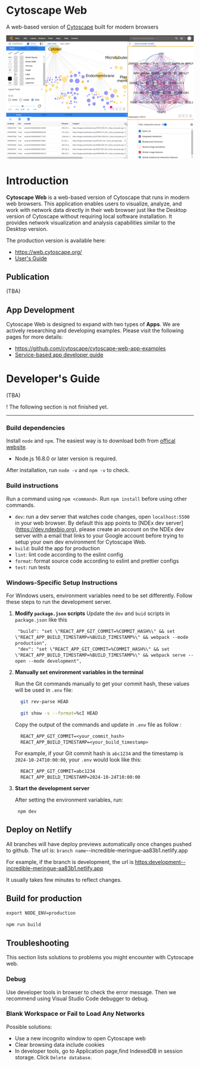 # Cytoscape Web

A web-based version of [Cytoscape](https://cytoscape.org/) built for modern browsers

![Cytoscape Web Screenshot 1](docs/images/cyweb-v1-screenshot1.png)

# Introduction

**Cytoscape Web** is a web-based version of Cytoscape that runs in modern web browsers. This application enables users to visualize, analyze, and work with network data directly in their web browser just like the Desktop version of Cytoscape without requiring local software installation. It provides network visualization and analysis capabilities similar to the Desktop version.

The production version is available here:

- https://web.cytoscape.org/
- [User's Guide](https://cytoscape-web.readthedocs.io/en/latest/#)

## Publication

(TBA)

## App Development

Cytoscape Web is designed to expand with two types of **Apps**. We are actively researching and developing examples. Please visit the following pages for more details:

- https://github.com/cytoscape/cytoscape-web-app-examples
- [Service-based app developer guide](<https://github.com/cytoscape/cytoscape-web/wiki/Specification-for-Service-App-in-Cytoscape-Web-(draft-v2)>)

# Developer's Guide

(TBA)

! The following section is not finished yet.

---

### Build dependencies

Install `node` and `npm`. The easiest way is to download both from [offical website](https://nodejs.org/en/).

- Node.js 16.8.0 or later version is required.

After installation, run `node -v` and `npm -v` to check.

### Build instructions

Run a command using `npm <command>`. Run `npm install` before using other commands.

- `dev`: run a dev server that watches code changes, open `localhost:5500` in your web browser. By default this app points to [NDEx dev server] (https://dev.ndexbio.org), please create an account on the NDEx dev server with a email that links to your Google account before trying to setup your own dev environment for Cytoscape Web.
- `build`: build the app for production
- `lint`: lint code according to the eslint config
- `format`: format source code according to eslint and prettier configs
- `test`: run tests

### Windows-Specific Setup Instructions

For Windows users, environment variables need to be set differently. Follow these steps to run the development server.

1.  **Modify `package.json` scripts**
    Update the `dev` and `buid` scripts in `package.json` like this

    ```
     "build": "set \"REACT_APP_GIT_COMMIT=%COMMIT_HASH%\" && set \"REACT_APP_BUILD_TIMESTAMP=%BUILD_TIMESTAMP%\" && webpack --mode production",
     "dev": "set \"REACT_APP_GIT_COMMIT=%COMMIT_HASH%\" && set \"REACT_APP_BUILD_TIMESTAMP=%BUILD_TIMESTAMP%\" && webpack serve --open --mode development",
    ```

2.  **Manually set environment variables in the terminal**

    Run the Git commands manually to get your commit hash, these values will be used in `.env` file:

    ```bash
      git rev-parse HEAD
    ```

    ```bash
      git show -s --format=%cI HEAD
    ```

    Copy the output of the commands and update in `.env` file as follow :

    ```env
      REACT_APP_GIT_COMMIT=<your_commit_hash>
      REACT_APP_BUILD_TIMESTAMP=<your_build_timestamp>
    ```

    For example, if your Git commit hash is `abc1234` and the timestamp is `2024-10-24T10:00:00`, your `.env` would look like this:

    ```env
      REACT_APP_GIT_COMMIT=abc1234
      REACT_APP_BUILD_TIMESTAMP=2024-10-24T10:00:00
    ```

3.  **Start the development server**

    After setting the environment variables, run:

    ```
     npm dev
    ```

## Deploy on Netlify

All branches will have deploy previews automatically once changes pushed to github. The url is:
`branch name`--incredible-meringue-aa83b1.netlify.app

For example, if the branch is development, the url is <https:development--incredible-meringue-aa83b1.netlify.app>

It usually takes few minutes to reflect changes.

## Build for production

`export NODE_ENV=production`

`npm run build`

## Troubleshooting

This section lists solutions to problems you might encounter with Cytoscape web.

### Debug

Use developer tools in browser to check the error message. Then we recommend using Visual Studio Code debugger to debug.

### Blank Workspace or Fail to Load Any Networks

Possible solutions:

- Use a new incognito window to open Cytoscape web
- Clear browsing data include cookies
- In developer tools, go to Application page,find IndexedDB in session storage. Click `Delete database`.
